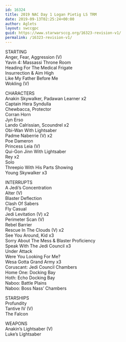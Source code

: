 ```yaml
---
id: 16324
title: 2019 NAC Day 1 Logan Pietig LS TRM
date: 2019-09-13T02:25:24+00:00
author: Aglets
layout: swccgpc
guid: https://www.starwarsccg.org/16323-revision-v1/
permalink: /16323-revision-v1/
---
```

STARTING  
Anger, Fear, Aggression (V)  
Yavin 4: Massassi Throne Room  
Heading For The Medical Frigate  
Insurrection & Aim High  
Like My Father Before Me  
Wokling (V)

CHARACTERS  
Anakin Skywalker, Padawan Learner x2  
Captain Hera Syndulla  
Chewbacca, Protector  
Corran Horn  
Jyn Erso  
Lando Calrissian, Scoundrel x2  
Obi-Wan With Lightsaber  
Padme Naberrie (V) x2  
Poe Dameron  
Princess Leia (V)  
Qui-Gon Jinn With Lightsaber  
Rey x2  
Solo  
Threepio With His Parts Showing  
Young Skywalker x3

INTERRUPTS  
A Jedi&#8217;s Concentration  
Alter (V)  
Blaster Deflection  
Clash Of Sabers  
Fly Casual  
Jedi Levitation (V) x2  
Perimeter Scan (V)  
Rebel Barrier  
Rescue In The Clouds (V) x2  
See You Around, Kid x3  
Sorry About The Mess & Blaster Proficiency  
Speak With The Jedi Council x3  
Under Attack  
Were You Looking For Me?  
Wesa Gotta Grand Army x3  
Coruscant: Jedi Council Chambers  
Home One: Docking Bay  
Hoth: Echo Docking Bay  
Naboo: Battle Plains  
Naboo: Boss Nass&#8217; Chambers

STARSHIPS  
Profundity  
Tantive IV (V)  
The Falcon

WEAPONS  
Anakin&#8217;s Lightsaber (V)  
Luke&#8217;s Lightsaber